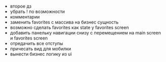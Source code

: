 - второе дз
- убрать ! по возможности
- комментарии
- заменить favorites с массива на бизнес сущность
- возможно сделать favorites как state у favorites screen
- добавить панельку навигации снизу с перемещением на main screen и favorites screen
- отредачить все отступы
- причесать вид для мобилки
- вынести бизнес логику из ui

